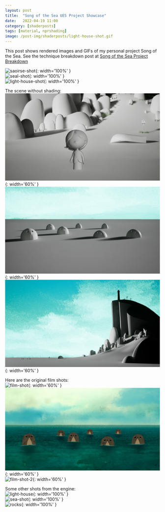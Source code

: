 ```yaml
---
layout: post
title:  "Song of the Sea UE5 Project Showcase"
date:   2022-04-19 11:00
category: [shaderposts]
tags: [material, nprshading]
image: /post-img/shaderposts/light-house-shot.gif
---
```


This post shows rendered images and GIFs of my personal project Song of the Sea. See the technique breakdown post at [Song of the Sea Project Breakdown](https://tianc377.github.io/shaderposts/2022/SongOfTheSeaProject.html)

![saoirse-shot](/post-img/shaderposts/song-of-the-sea/saoirse.gif){: width='100%' }<br />
![seal-shot](/post-img/shaderposts/song-of-the-sea/seal-shot.gif){: width='100%' }<br />
![light-house-shot](/post-img/shaderposts/song-of-the-sea/light-house-shot.gif){: width='100%' }<br />

The scene without shading:<br />
![unshaded](/post-img/shaderposts/song-of-the-sea/unshaded-1.png){: width='60%' }<br />
![unshaded](/post-img/shaderposts/song-of-the-sea/unshaded-3.png){: width='60%' }<br />
![unshaded](/post-img/shaderposts/song-of-the-sea/unshaded-2.png){: width='60%' }<br />


Here are the original film shots:<br />
![film-shot](/post-img/shaderposts/song-of-the-sea/film-shot.png){: width='60%' }<br />
![seal-shot-film](/post-img/shaderposts/song-of-the-sea/seal-shot-film.jpg){: width='60%' }<br />
![film-shot-2](/post-img/shaderposts/song-of-the-sea/film-shot-2.png){: width='60%' }<br />


Some other shots from the engine:<br />
![light-house](/post-img/shaderposts/song-of-the-sea/light-house.gif){: width='100%' }<br />
![sea-shot](/post-img/shaderposts/song-of-the-sea/sea-shot.gif){: width='100%' }<br />
![rocks](/post-img/shaderposts/song-of-the-sea/rocks.gif){: width='100%' }<br />
